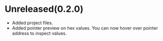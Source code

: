 # Unreleased(0.2.0)
* Added project files.
* Added pointer preview on hex values. You can now hover over pointer address to inspect values.